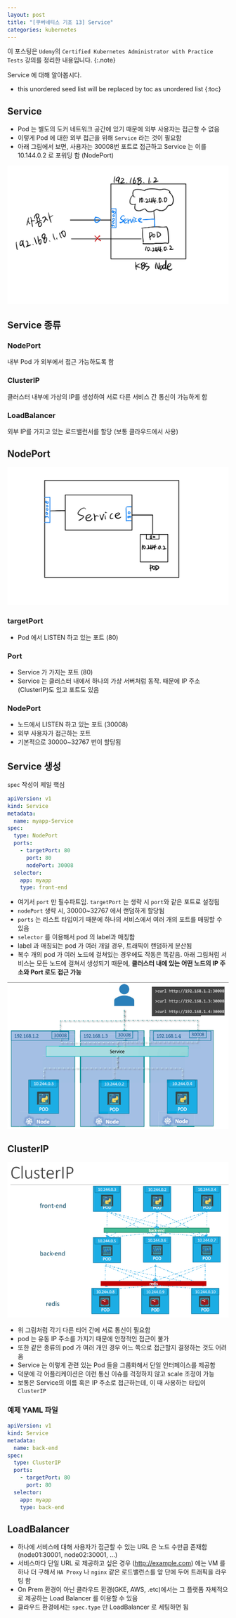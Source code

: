 ```yaml
---
layout: post
title: "[쿠버네티스 기초 13] Service"
categories: kubernetes
---
```


이 포스팅은 `Udemy`의 `Certified Kubernetes Administrator with Practice Tests` 강의를 정리한 내용입니다.
{:.note}

Service 에 대해 알아봅시다.

* this unordered seed list will be replaced by toc as unordered list
{:toc}

## Service

- Pod 는 별도의 도커 네트워크 공간에 있기 때문에 외부 사용자는 접근할 수 없음
- 이렇게 Pod 에 대한 외부 접근을 위해 `Service` 라는 것이 필요함
- 아래 그림에서 보면, 사용자는 30008번 포트로 접근하고 Service 는 이를 10.144.0.2 로 포워딩 함 (NodePort)

![k8s-service](/assets/img/k8s-service.jpg)

## Service 종류

### NodePort

내부 Pod 가 외부에서 접근 가능하도록 함

### ClusterIP

클러스터 내부에 가상의 IP를 생성하여 서로 다른 서비스 간 통신이 가능하게 함

### LoadBalancer

외부 IP를 가지고 있는 로드밸런서를 할당 (보통 클라우드에서 사용)

## NodePort

![k8s-nodeport](/assets/img/k8s-nodeport.jpg)

### targetPort

- Pod 에서 LISTEN 하고 있는 포트 (80)

### Port

- Service 가 가지는 포트 (80)
- Service 는 클러스터 내에서 하나의 가상 서버처럼 동작. 때문에 IP 주소(ClusterIP)도 있고 포트도 있음

### NodePort

- 노드에서 LISTEN 하고 있는 포트 (30008)
- 외부 사용자가 접근하는 포트
- 기본적으로 30000~32767 번이 할당됨

## Service 생성

`spec` 작성이 제일 핵심

```yaml
apiVersion: v1
kind: Service
metadata:
  name: myapp-Service
spec:
  type: NodePort
  ports:
    - targetPort: 80
      port: 80
      nodePort: 30008
  selector:
    app: myapp
    type: front-end

```

- 여기서 `port` 만 필수파트임. `targetPort` 는 생략 시 `port`와 같은 포트로 설정됨
- `nodePort` 생략 시, 30000~32767 에서 랜덤하게 할당됨
- `ports` 는 리스트 타입이기 때문에 하나의 서비스에서 여러 개의 포트를 매핑할 수 있음
- `selector` 를 이용해서 pod 의 label과 매칭함
- label 과 매칭되는 pod 가 여러 개일 경우, 트래픽이 랜덤하게 분산됨
- 복수 개의 pod 가 여러 노드에 걸쳐있는 경우에도 작동은 똑같음. 아래 그림처럼 서비스는 모든 노드에 걸쳐서 생성되기 때문에, **클러스터 내에 있는 어떤 노드의 IP 주소와 Port 로도 접근 가능**

![k8s-service2](/assets/img/k8s-service2.png)

## ClusterIP

![k8s-clusterip](/assets/img/k8s-clusterip.png)

- 위 그림처럼 각기 다른 티어 간에 서로 통신이 필요함
- pod 는 유동 IP 주소를 가지기 때문에 안정적인 접근이 불가
- 또한 같은 종류의 pod 가 여러 개인 경우 어느 쪽으로 접근할지 결정하는 것도 어려움
- Service 는 이렇게 관련 있는 Pod 들을 그룹화해서 단일 인터페이스를 제공함
- 덕분에 각 어플리케이션은 이런 통신 이슈를 걱정하지 않고 scale 조정이 가능
- 보통은 Service의 이름 혹은 IP 주소로 접근하는데, 이 때 사용하는 타입이 `ClusterIP`

### 예제 YAML 파일

```yaml
apiVersion: v1
kind: Service
metadata:
  name: back-end
spec:
  type: ClusterIP
  ports:
    - targetPort: 80
      port: 80
  selector:
    app: myapp
    type: back-end
```

## LoadBalancer

- 하나에 서비스에 대해 사용자가 접근할 수 있는 URL 은 노드 수만큼 존재함 (node01:30001, node02:30001, ...)
- 서비스마다 단일 URL 로 제공하고 싶은 경우 (http://example.com) 에는 VM 를 하나 더 구해서 `HA Proxy` 나 `nginx` 같은 로드밸런스를 앞 단에 두어 트래픽을 라우팅 함
- On Prem 환경이 아닌 클라우드 환경(GKE, AWS, .etc)에서는 그 플랫폼 자체적으로 제공하는 Load Balancer 를 이용할 수 있음
- 클라우드 환경에서는 `spec.type` 만 LoadBalancer 로 세팅하면 됨